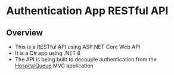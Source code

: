 # Authentication App RESTful API 
## Overview 
- This is a RESTful API using ASP.NET Core Web API
- It is a C# app using .NET 8 
- The API is being built to decouple authentication from the [HospitalQueue](https://github.com/Naledi-Mokhethi/HospitalQueue) MVC application
